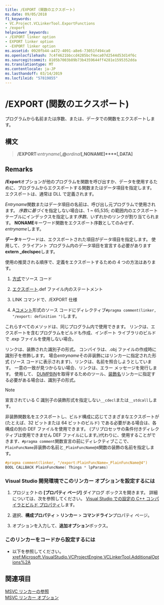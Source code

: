 ```yaml
---
title: /EXPORT (関数のエクスポート)
ms.date: 09/05/2018
f1_keywords:
- VC.Project.VCLinkerTool.ExportFunctions
- /export
helpviewer_keywords:
- /EXPORT linker option
- EXPORT linker option
- -EXPORT linker option
ms.assetid: 0920fb44-a472-4091-a8e6-73051f494ca0
ms.openlocfilehash: 7c4f4621bbccd4285bcf4eca07d2544d53d14f6c
ms.sourcegitcommit: 8105b7003b89b73b4359644ff4281e1595352dda
ms.translationtype: MT
ms.contentlocale: ja-JP
ms.lasthandoff: 03/14/2019
ms.locfileid: "57819855"
---
```

# <a name="export-exports-a-function"></a>/EXPORT (関数のエクスポート)

プログラムから名前または序数、または、データでの関数をエクスポートします。

## <a name="syntax"></a>構文

> **/EXPORT:**<em>entryname</em>[**,\@**<em>ordinal</em>**[,NONAME]****[,DATA]**

## <a name="remarks"></a>Remarks

**/Export**オプションが他のプログラムを関数を呼び出すか、データを使用するために、プログラムからエクスポートする関数またはデータ項目を指定します。 エクスポートは、通常は DLL で定義されます。

*Entryname*関数またはデータ項目の名前は、呼び出し元プログラムで使用されます。 *序数に基づく*を指定しない場合は、1 ~ 65,535; の範囲内のエクスポート テーブルにインデックスを指定します*序数*、いずれかのリンクが割り当てられます。 **NONAME**キーワード関数をエクスポート序数としてのみせず、 *entryname*します。

**データ**キーワードは、エクスポートされた項目がデータ項目を指定します。 使用して、クライアント プログラム内のデータ項目を宣言する必要があります**extern _declspec**します。

使用の推奨される順序で、定義をエクスポートするための 4 つの方法はあります。

1. [方式](../../cpp/dllexport-dllimport.md)でソース コード

1. [エクスポート](exports.md).def ファイル内のステートメント

1. LINK コマンドで、/EXPORT 仕様

1. A[コメント](../../preprocessor/comment-c-cpp.md)形式のソース コードにディレクティブ`#pragma comment(linker, "/export: definition ")`します。

これらすべてのメソッドは、同じプログラム内で使用できます。 リンクは、エクスポートを含むプログラムをビルドも作成、インポート ライブラリのビルドで .exp ファイルを使用しない場合。

リンクは、装飾された識別子の形式。 コンパイラは、.obj ファイルの作成時に識別子を修飾します。 場合*entryname*その非装飾にはリンカーに指定された形式 (ソース コードに表示されます)、リンクは、名前を照合しようとしています。 一意の一致が見つからない場合、リンクは、エラー メッセージを発行します。 使用して、 [DUMPBIN](dumpbin-reference.md)を取得するためのツール、[装飾名](decorated-names.md)リンカーに指定する必要がある場合は、識別子の形式。

> [!NOTE]
> 宣言されている C 識別子の装飾形式を指定しない`__cdecl`または`__stdcall`します。

非装飾関数名をエクスポートし、ビルド構成に応じてさまざまなエクスポートが (たとえば、32 ビットまたは 64 ビットのビルド) である必要がある場合は、各構成の別の DEF ファイルを使用できます。 (プリプロセッサの条件付きディレクティブは使用できません DEF ファイルにします。)代わりに、使用することができます、`#pragma comment`関数宣言の前にディレクティブここで、`PlainFuncName`非装飾の名前と`_PlainFuncName@4`関数の装飾の名前を指定します。

```cpp
#pragma comment(linker, "/export:PlainFuncName=_PlainFuncName@4")
BOOL CALLBACK PlainFuncName( Things * lpParams)
```

### <a name="to-set-this-linker-option-in-the-visual-studio-development-environment"></a>Visual Studio 開発環境でこのリンカー オプションを設定するには

1. プロジェクトの **[プロパティ ページ]** ダイアログ ボックスを開きます。 詳細については、次を参照してください。 [Visual Studio での設定の C++ コンパイラとビルド プロパティ](../working-with-project-properties.md)します。

1. 選択、**構成プロパティ** > **リンカー** > **コマンドライン**プロパティ ページ。

1. オプションを入力して、**追加オプション**ボックス。

### <a name="to-set-this-linker-option-programmatically"></a>このリンカーをコードから設定するには

- 以下を参照してください。<xref:Microsoft.VisualStudio.VCProjectEngine.VCLinkerTool.AdditionalOptions%2A>

## <a name="see-also"></a>関連項目

[MSVC リンカーの参照](linking.md)<br/>
[MSVC リンカー オプション](linker-options.md)
